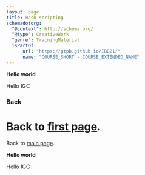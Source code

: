 ```yaml
---
layout: page
title: Bash scripting
schemadotorg:
  "@context": http://schema.org/
  "@type": CreativeWork
  "genre": TrainingMaterial
  isPartOf:
      url: "https://gtpb.github.io/IBB21/" 
      name: "COURSE_SHORT - COURSE_EXTENDED_NAME"
---
```


**Hello world**

Hello IGC


### Back

Back to [first page](https://gtpb.github.io/COURSE/).
=======
Back to [main page](../index.md).


**Hello world**

Hello IGC